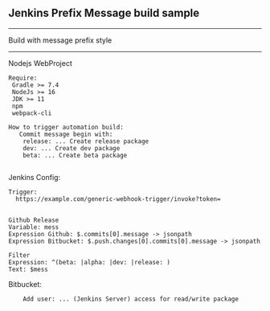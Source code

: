 ## Jenkins Prefix Message build sample ##

****************************************
 Build with message prefix style
****************************************

Nodejs WebProject
```
Require:
 Gradle >= 7.4
 NodeJs >= 16
 JDK >= 11
 npm
 webpack-cli

How to trigger automation build:  
   Commit message begin with:
    release: ... Create release package
    dev: ... Create dev package
    beta: ... Create beta package
     
```

Jenkins Config:

```
Trigger:
  https://example.com/generic-webhook-trigger/invoke?token=


Github Release 
Variable: mess
Expression Github: $.commits[0].message -> jsonpath 
Expression Bitbucket: $.push.changes[0].commits[0].message -> jsonpath 
  
Filter
Expression: ^(beta: |alpha: |dev: |release: )
Text: $mess  

```

Bitbucket:
```
    Add user: ... (Jenkins Server) access for read/write package
```
